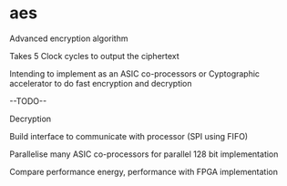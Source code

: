 # aes

Advanced encryption algorithm

Takes 5 Clock cycles to output the ciphertext

Intending to implement as an ASIC co-processors or Cyptographic accelerator to do fast encryption and decryption 

--TODO--

Decryption 

Build interface to communicate with processor (SPI using FIFO)

Parallelise many ASIC co-processors for parallel 128 bit implementation

Compare performance energy, performance with FPGA implementation
